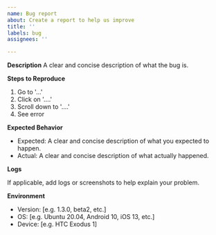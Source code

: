 ```yaml
---
name: Bug report
about: Create a report to help us improve
title: ''
labels: bug
assignees: ''

---
```


**Description**
A clear and concise description of what the bug is.

**Steps to Reproduce**

1. Go to '...'
2. Click on '....'
3. Scroll down to '....'
4. See error

**Expected Behavior**

* Expected: A clear and concise description of what you expected to happen.
* Actual: A clear and concise description of what actually happened.

**Logs**

If applicable, add logs or screenshots to help explain your problem.

**Environment**

* Version: [e.g. 1.3.0, beta2, etc.]
* OS: [e.g. Ubuntu 20.04, Android 10, iOS 13, etc.]
* Device: [e.g. HTC Exodus 1]